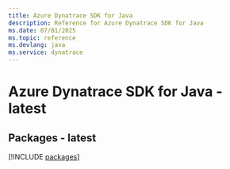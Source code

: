 ```yaml
---
title: Azure Dynatrace SDK for Java
description: Reference for Azure Dynatrace SDK for Java
ms.date: 07/01/2025
ms.topic: reference
ms.devlang: java
ms.service: dynatrace
---
```

# Azure Dynatrace SDK for Java - latest
## Packages - latest
[!INCLUDE [packages](dynatrace-index.md)]